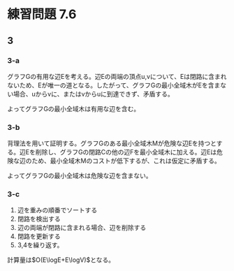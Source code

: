 # 練習問題 7.6

## 3

### 3-a

グラフGの有用な辺Eを考える。辺Eの両端の頂点u,vについて、Eは閉路に含まれないため、Eが唯一の道となる。したがって、グラフGの最小全域木がEを含まない場合、uからvに、またはvからuに到達できず、矛盾する。

よってグラフGの最小全域木は有用な辺を含む。

### 3-b

背理法を用いて証明する。グラフGのある最小全域木Mが危険な辺Eを持つとする。辺Eを削除し、グラフGの閉路Cの他の辺Fを最小全域木に加える。辺Eは危険な辺のため、最小全域木Mのコストが低下するが、これは仮定に矛盾する。

よってグラフGの最小全域木は危険な辺を含まない。

### 3-c

1. 辺を重みの順番でソートする
2. 閉路を検出する
3. 辺の両端が閉路に含まれる場合、辺を削除する
4. 閉路を更新する
5. 3,4を繰り返す。

計算量は$O(E\logE+E\logV)$となる。
